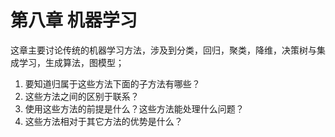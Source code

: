 # 第八章 机器学习

这章主要讨论传统的机器学习方法，涉及到分类，回归，聚类，降维，决策树与集成学习，生成算法，图模型；

1. 要知道归属于这些方法下面的子方法有哪些？
2. 这些方法之间的区别于联系？
3. 使用这些方法的前提是什么？这些方法能处理什么问题？
4. 这些方法相对于其它方法的优势是什么？




